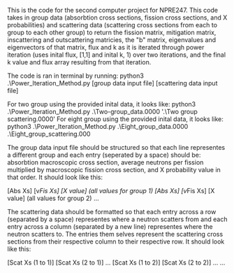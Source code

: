 This is the code for the second computer project for NPRE247. This code takes in group data (absorbtion cross sections, fission cross sections, and X probabilities) and
scattering data (scattering cross sections from each to group to each other group) to return the fission matrix, mitigation matrix, inscattering and outscattering
matricies, the "b" matrix, eigenvalues and eigenvectors of that matrix, flux and k as it is iterated through power iteration (uses inital flux, [1,1] and inital k, 1) over two iterations, and the final k value and flux array resulting from that iteration. 

The code is ran in terminal by running: python3 .\Power_Iteration_Method.py [group data input file] [scattering data input file]

For two group using the provided inital data, it looks like: python3 .\Power_Iteration_Method.py .\Two-group_data.0000 '.\Two group scattering.0000'
For eight group using the provided inital data, it looks like: python3 .\Power_Iteration_Method.py .\Eight_group_data.0000 .\Eight_group_scattering.000

The group data input file should be structured so that each line representes a different group and each entry (seperated by a space) should be: absorbtion macroscopic
cross section, average neutrons per fission multiplied by macroscopic fission cross section, and X probability value in that order. It should look like this:

[Abs Xs] [v*Fis Xs] [X value]     (all values for group 1)
[Abs Xs] [v*Fis Xs] [X value]     (all values for group 2)
...

The scattering data should be formatted so that each entry across a row (separated by a space) representes where a neutron scatters from and each entry across a column
(separated by a new line) representes where the neutron scatters to. The entries them selves represent the scattering cross sections from their respective column to
their respective row. It should look like this:

[Scat Xs (1 to 1)] [Scat Xs (2 to 1)] ...
[Scat Xs (1 to 2)] [Scat Xs (2 to 2)] ...
...
